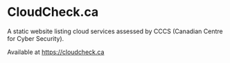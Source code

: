 # CloudCheck.ca

A static website listing cloud services assessed by CCCS (Canadian Centre for Cyber Security).

Available at https://cloudcheck.ca
